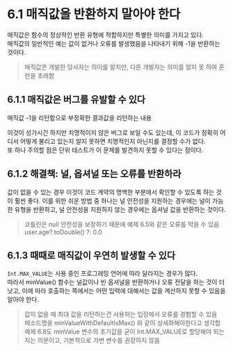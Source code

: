 # 6.1 매직값을 반환하지 말아야 한다

매직값은 함수의 정상적인 반환 유형에 적합하지만 특별한 의미를 가지고 있다.  
매직값의 일반적인 예는 값이 없거나 오류를 발생했음을 나타내기 위해 -1을 반환하는 것이다.  

> 매직값은 개발한 당사자는 의미를 알지만, 다른 개발자는 의미를 알지 못 하여 혼란을 초래함  

## 6.1.1 매직값은 버그를 유발할 수 있다

매직값 -1을 리턴함으로 부정확한 결과값을 리턴하는 내용

이것이 성가시긴 하지만 치명적이지 않은 버그로 보일 수도 있는데, 이 코드가 정확히 어디서 어떻게 불리고 있는지 알지 못하면 치명적인지 아닌지를 결정할 수가 없다.  
또 하나 주의할 점은 단위 테스트가 이 문제를 발견하지 못할 수 있다는 점이다.  

## 6.1.2 해결책: 널, 옵셔널 또는 오류를 반환하라

값이 없을 수 있는 경우 이것이 코드 계약의 명백한 부분에서 확인할 수 있도록 하는 것이 훨씬 좋다.
이를 위한 쉬운 방법 중 하나는 널 안전성을 지원하는 경우에는 널이 가능한 유형을 반환하고, 널 안전성을 지원하지 않는 경우에는 옵셔널 값을 반환하는 것이다.  

> 코틀린은 null 안전성을 보장하기 때문에 예제 6.5와 같은 오류를 막을 수 있음  
> user.age?.toDouble() ?: 0.0  

## 6.1.3 때때로 매직값이 우연히 발생할 수 있다

`Int.MAX_VALUE`는 사용 중인 프로그래밍 언어에 따라 달라지는 경우가 많다.  
따라서 minValue() 함수는 널값이나 빈 옵셔널을 반환하거나 오류 전달을 하는 것이 더 낫고, 이에 따라 호출하는 쪽에서는 어떤 입력에 대해서는 값을 계산하지 못할 수 있음을 알아야 한다.

> 값이 없을 때 최대 값을 리턴하는건 사용하는 입장에서 오류를 경험할 수 있음  
> 메소드명을 minValueWithDefaultIsMax() 와 같이 상세화해야한다고 생각함  
> 예제 6.8도 minValue 변수의 초기값을 굳이 Int.MAX_VALUE로 할당해야 되는지는 의문이고, 기본적으로 가변 변수를 권장하지 않음  
